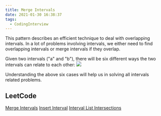```yaml
---
title: Merge Intervals
date: 2021-01-30 16:38:37
tags:
  - CodingInterview
---
```

This pattern describes an efficient technique to deal with overlapping intervals. In a lot of problems involving intervals, we either need to find overlapping intervals or merge intervals if they overlap.

Given two intervals ("a" and "b"), there will be six different ways the two intervals can relate to each other:
![](https://raw.githubusercontent.com/was48i/mPOST/master/CodingInterview/educative/03.png?token=AC6MNN6KFJK3QS4ZHUNWQMDAIPEEM)

Understanding the above six cases will help us in solving all intervals related problems.

## LeetCode
[Merge Intervals](https://leetcode.com/problems/merge-intervals/)
[Insert Interval](https://leetcode.com/problems/insert-interval/)
[Interval List Intersections](https://leetcode.com/problems/interval-list-intersections/)

